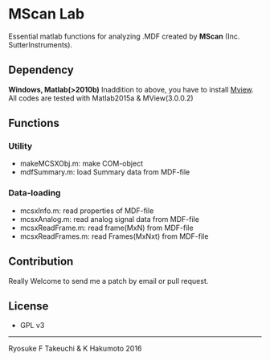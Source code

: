 # MScan Lab
Essential matlab functions for analyzing .MDF created by **MScan** (Inc. SutterInstruments).

## Dependency
**Windows, Matlab(>2010b)**
Inaddition to above, you have to install [Mview](http://www.sutter.com/SOFTWARE/microscope_frame.html).
All codes are tested with Matlab2015a & MView(3.0.0.2)

## Functions
### Utility
  - makeMCSXObj.m: make COM-object
  - mdfSummary.m: load Summary data from MDF-file

### Data-loading
  - mcsxInfo.m: read properties of MDF-file
  - mcsxAnalog.m: read analog signal data from MDF-file
  - mcsxReadFrame.m: read frame(MxN) from MDF-file
  - mcsxReadFrames.m: read Frames(MxNxt) from MDF-file

## Contribution
Really Welcome to send me  a patch by email or pull request.

## License
 - GPL v3

 ----
 Ryosuke F Takeuchi & K Hakumoto 2016
